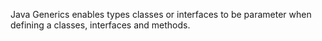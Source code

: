 Java Generics enables types classes or interfaces to be parameter when defining a classes, interfaces and methods.